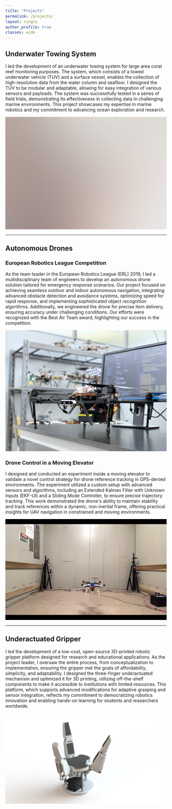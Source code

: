 ```yaml
---
title: "Projects"
permalink: /projects/
layout: single
author_profile: true
classes: wide
---
```


## Underwater Towing System

I led the development of an underwater towing system for large area coral reef monitoring purposes. The system, which consists of a towed underwater vehicle (TUV) and a surface vessel, enables the collection of high-resolution data from the water column and seafloor. I designed the TUV to be modular and adaptable, allowing for easy integration of various sensors and payloads. The system was successfully tested in a series of field trials, demonstrating its effectiveness in collecting data in challenging marine environments. This project showcases my expertise in marine robotics and my commitment to advancing ocean exploration and research.

![Underwater Towing System](/assets/images/underwater_towing_system.jpg)

---

## Autonomous Drones

### European Robotics League Competition

As the team leader in the European Robotics League (ERL) 2019, I led a multidisciplinary team of engineers to develop an autonomous drone solution tailored for emergency response scenarios. Our project focused on achieving seamless outdoor and indoor autonomous navigation, integrating advanced obstacle detection and avoidance systems, optimizing speed for rapid response, and implementing sophisticated object recognition algorithms. Additionally, we engineered the drone for precise item delivery, ensuring accuracy under challenging conditions. Our efforts were recognized with the Best Air Team award, highlighting our success in the competition.

![European Robotics League Drone](/assets/images/drone_m100.jpg)

### Drone Control in a Moving Elevator

I designed and conducted an experiment inside a moving elevator to validate a novel control strategy for drone reference tracking in GPS-denied environments. The experiment utilized a custom setup with advanced sensors and algorithms, including an Extended Kalman Filter with Unknown Inputs (EKF-UI) and a Sliding Mode Controller, to ensure precise trajectory tracking. This work demonstrated the drone's ability to maintain stability and track references within a dynamic, non-inertial frame, offering practical insights for UAV navigation in constrained and moving environments.

![Drone Control in Moving Elevator](/assets/images/drone_in_elevator.png)

---

## Underactuated Gripper

I led the development of a low-cost, open-source 3D-printed robotic gripper platform designed for research and educational applications. As the project leader, I oversaw the entire process, from conceptualization to implementation, ensuring the gripper met the goals of affordability, simplicity, and adaptability. I designed the three-finger underactuated mechanism and optimized it for 3D printing, utilizing off-the-shelf components to make it accessible to institutions with limited resources. This platform, which supports advanced modifications for adaptive grasping and sensor integration, reflects my commitment to democratizing robotics innovation and enabling hands-on learning for students and researchers worldwide.

![Underactuated Gripper](/assets/images/Gripper.JPG)
